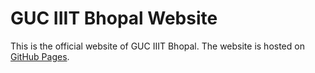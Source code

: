 # GUC IIIT Bhopal Website

This is the official website of GUC IIIT Bhopal. The website is hosted on [GitHub Pages](https://guciiitbhopal.github.io/).
